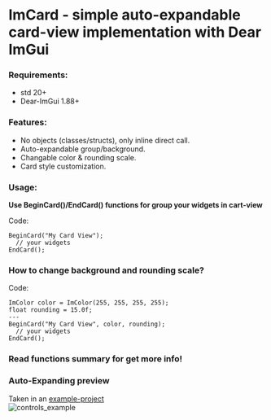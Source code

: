 ImCard - simple auto-expandable card-view implementation with Dear ImGui
=====

### Requirements:
 - std 20+
 - Dear-ImGui 1.88+

### Features:
 - No objects (classes/structs), only inline direct call.
 - Auto-expandable group/background.
 - Changable color & rounding scale.
 - Card style customization.

### Usage:
**Use BeginCard()/EndCard() functions for group your widgets in cart-view**

Code:
```
BeginCard("My Card View");
  // your widgets
EndCard();
```

### How to change background and rounding scale?
Code:
```
ImColor color = ImColor(255, 255, 255, 255);
float rounding = 15.0f;
---
BeginCard("My Card View", color, rounding);
  // your widgets
EndCard();
```

### Read functions summary for get more info!

### Auto-Expanding preview
Taken in an [example-project](https://github.com/VfxFly/ImCard/tree/3d702221402bd0c81272633b2574c289524cf913/Example)
<br>![controls_example](https://github.com/VfxFly/ImCard/blob/8bf697b5183b83dbc3bd38926722a7dc100cc03f/Images/ImCards.gif)
